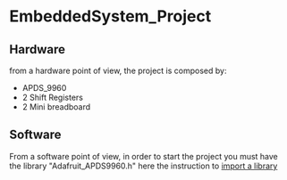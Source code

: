 # EmbeddedSystem_Project
## Hardware
from a hardware point of view, the project is composed by:
* APDS_9960
* 2 Shift Registers
* 2 Mini breadboard
## Software
From a software point of view, in order to start the project you must have the library "Adafruit_APDS9960.h" here the instruction to [import a library](https://www.instructables.com/Import-a-Code-Library-to-Arduino/)
